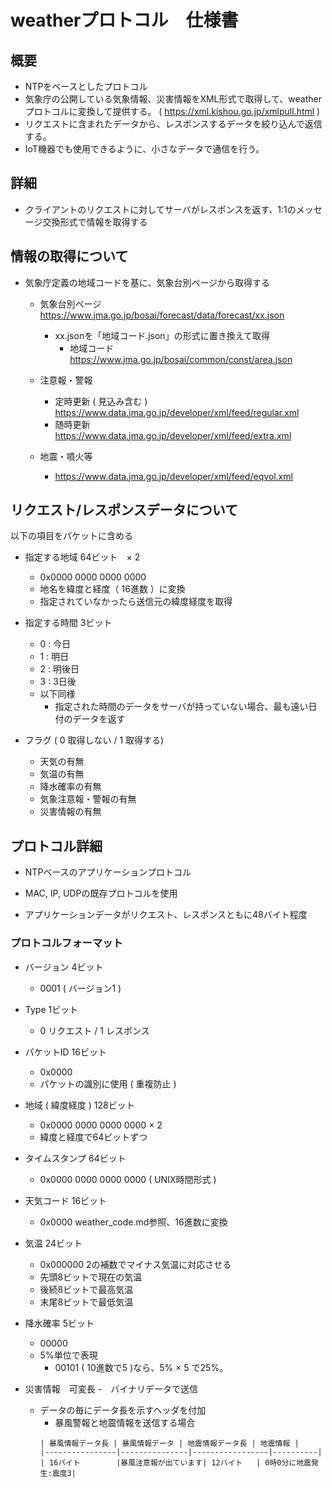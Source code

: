 # weatherプロトコル　仕様書

## 概要
- NTPをベースとしたプロトコル
- 気象庁の公開している気象情報、災害情報をXML形式で取得して、weatherプロトコルに変換して提供する。 ( https://xml.kishou.go.jp/xmlpull.html )
- リクエストに含まれたデータから、レスポンスするデータを絞り込んで返信する。
- IoT機器でも使用できるように、小さなデータで通信を行う。

## 詳細
- クライアントのリクエストに対してサーバがレスポンスを返す、1:1のメッセージ交換形式で情報を取得する


## 情報の取得について
- 気象庁定義の地域コードを基に、気象台別ページから取得する
    - 気象台別ページ https://www.jma.go.jp/bosai/forecast/data/forecast/xx.json
        - xx.jsonを「地域コード.json」の形式に置き換えて取得
            - 地域コード https://www.jma.go.jp/bosai/common/const/area.json

    - 注意報・警報
        - 定時更新 ( 見込み含む ) https://www.data.jma.go.jp/developer/xml/feed/regular.xml
        - 随時更新 https://www.data.jma.go.jp/developer/xml/feed/extra.xml
    - 地震・噴火等
        - https://www.data.jma.go.jp/developer/xml/feed/eqvol.xml


## リクエスト/レスポンスデータについて
以下の項目をパケットに含める

- 指定する地域 64ビット　× 2
    - 0x0000 0000 0000 0000
    - 地名を緯度と経度（ 16進数 ）に変換
    - 指定されていなかったら送信元の緯度経度を取得

- 指定する時間 3ビット
    - 0 : 今日
    - 1 : 明日
    - 2 : 明後日
    - 3 : 3日後
    - 以下同様
        - 指定された時間のデータをサーバが持っていない場合、最も遠い日付のデータを返す
- フラグ ( 0 取得しない / 1 取得する)
    - 天気の有無
    - 気温の有無
    - 降水確率の有無
    - 気象注意報・警報の有無
    - 災害情報の有無


## プロトコル詳細
- NTPベースのアプリケーションプロトコル
- MAC, IP, UDPの既存プロトコルを使用

- アプリケーションデータがリクエスト、レスポンスともに48バイト程度

### プロトコルフォーマット
- バージョン 4ビット
    - 0001 ( バージョン1 )

- Type 1ビット
    - 0 リクエスト / 1 レスポンス

- パケットID 16ビット
    - 0x0000
    - パケットの識別に使用 ( 重複防止 )

- 地域 ( 緯度経度 ) 128ビット
    - 0x0000 0000 0000 0000 × 2
    - 緯度と経度で64ビットずつ

- タイムスタンプ 64ビット
    - 0x0000 0000 0000 0000 ( UNIX時間形式 )

- 天気コード 16ビット
    - 0x0000 weather_code.md参照、16進数に変換

- 気温 24ビット
    - 0x000000 2の補数でマイナス気温に対応させる
    - 先頭8ビットで現在の気温
    - 後続8ビットで最高気温
    - 末尾8ビットで最低気温

- 降水確率 5ビット
    - 00000
    - 5%単位で表現
        - 00101 ( 10進数で5 )なら、5% × 5 で25%。

- 災害情報　可変長
    -　バイナリデータで送信
    - データの毎にデータ長を示すヘッダを付加
        - 暴風警報と地震情報を送信する場合
        ```
        | 暴風情報データ長 | 暴風情報データ | 地震情報データ長 | 地震情報 |
        |----------------|---------------|-----------------|----------|
        | 16バイト        |暴風注意報が出ています| 12バイト   | 0時0分に地震発生:震度3|
        ```
